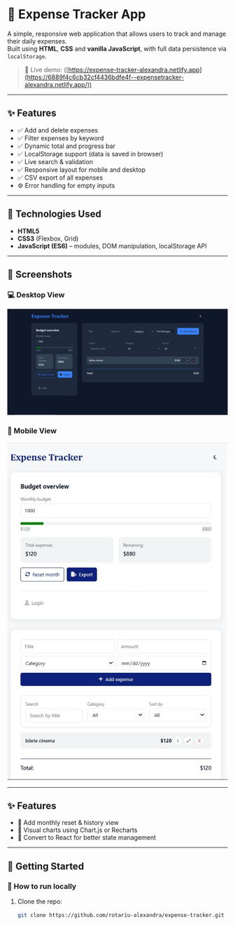 # 💸 Expense Tracker App

A simple, responsive web application that allows users to track and manage their daily expenses.  
Built using **HTML**, **CSS** and **vanilla JavaScript**, with full data persistence via `localStorage`.

> 🔴 Live demo: ([https://expense-tracker-alexandra.netlify.app](https://6889f4c6cb32cf4436bdfe4f--expensetracker-alexandra.netlify.app/))

---

## ✨ Features

- ✅ Add and delete expenses
- ✅ Filter expenses by keyword
- ✅ Dynamic total and progress bar
- ✅ LocalStorage support (data is saved in browser)
- ✅ Live search & validation
- ✅ Responsive layout for mobile and desktop
- ✅ CSV export of all expenses
- ⚙️ Error handling for empty inputs

---

## 🧠 Technologies Used

- **HTML5**
- **CSS3** (Flexbox, Grid)
- **JavaScript (ES6)** – modules, DOM manipulation, localStorage API

---

## 📸 Screenshots

### 💻 Desktop View
![Desktop Screenshot](assets/ExpenseTracker-screenshotMain-desktop.jpg)

### 📱 Mobile View
![Mobile Screenshot](assets/ExpenseTracker-screenshotMain-mobile-lightVersion.jpg)

---
## ✨ Features

- 📌 Add monthly reset & history view
- 📌 Visual charts using Chart.js or Recharts
- 📌 Convert to React for better state management

---

## 🚀 Getting Started

### 🔧 How to run locally

1. Clone the repo:
   ```bash
   git clone https://github.com/rotariu-alexandra/expense-tracker.git
